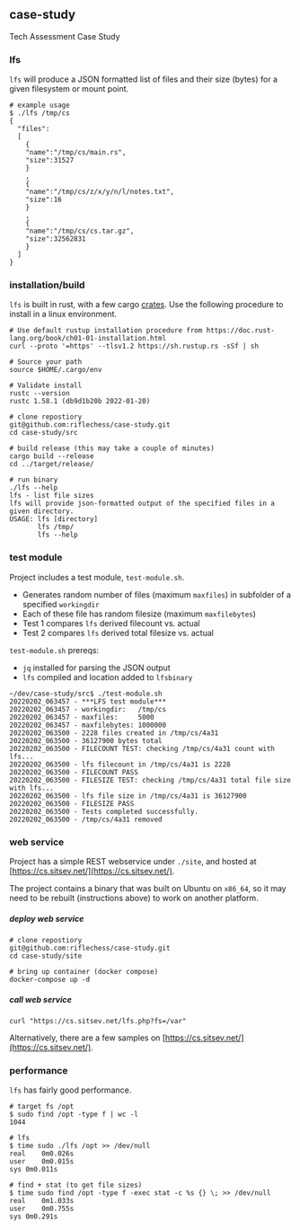 ## case-study
Tech Assessment Case Study

### lfs
`lfs` will produce a JSON formatted list of files and their size (bytes) for a given filesystem or mount point.

```shell
# example usage
$ ./lfs /tmp/cs
{
  "files":
  [
    {
    "name":"/tmp/cs/main.rs",
    "size":31527
    }
    ,
    {
    "name":"/tmp/cs/z/x/y/n/l/notes.txt",
    "size":16
    }
    ,
    {
    "name":"/tmp/cs/cs.tar.gz",
    "size":32562831
    }
  ]
}
```
### installation/build
`lfs` is built in rust, with a few cargo [crates](https://crates.io/).  Use the following procedure to install in a linux environment.

```shell
# Use default rustup installation procedure from https://doc.rust-lang.org/book/ch01-01-installation.html
curl --proto '=https' --tlsv1.2 https://sh.rustup.rs -sSf | sh

# Source your path
source $HOME/.cargo/env

# Validate install 
rustc --version
rustc 1.58.1 (db9d1b20b 2022-01-20)

# clone repostiory
git@github.com:riflechess/case-study.git
cd case-study/src

# build release (this may take a couple of minutes)
cargo build --release
cd ../target/release/

# run binary
./lfs --help
lfs - list file sizes
lfs will provide json-formatted output of the specified files in a given directory.
USAGE: lfs [directory]
       lfs /tmp/
       lfs --help
```

### test module
Project includes a test module, `test-module.sh`.  
 - Generates random number of files (maximum `maxfiles`) in subfolder of a specified `workingdir`
 - Each of these file has random filesize (maximum `maxfilebytes`)
 - Test 1 compares `lfs` derived filecount vs. actual
 - Test 2 compares `lfs` derived total filesize vs. actual

`test-module.sh` prereqs:
 - `jq` installed for parsing the JSON output
 - `lfs` compiled and location added to `lfsbinary`

```
~/dev/case-study/src$ ./test-module.sh 
20220202_063457 - ***LFS test module***
20220202_063457 - workingdir:   /tmp/cs
20220202_063457 - maxfiles:     5000
20220202_063457 - maxfilebytes: 1000000
20220202_063500 - 2228 files created in /tmp/cs/4a31
20220202_063500 - 36127900 bytes total
20220202_063500 - FILECOUNT TEST: checking /tmp/cs/4a31 count with lfs...
20220202_063500 - lfs filecount in /tmp/cs/4a31 is 2228
20220202_063500 - FILECOUNT PASS
20220202_063500 - FILESIZE TEST: checking /tmp/cs/4a31 total file size with lfs...
20220202_063500 - lfs file size in /tmp/cs/4a31 is 36127900
20220202_063500 - FILESIZE PASS
20220202_063500 - Tests completed successfully.
20220202_063500 - /tmp/cs/4a31 removed
```

### web service
Project has a simple REST webservice under `./site`, and hosted at [https://cs.sitsev.net/](https://cs.sitsev.net/).  

The project contains a binary that was built on Ubuntu on `x86_64`, so it may need to be rebuilt (instructions above) to work on another platform.  

##### deploy web service
```
# clone repostiory
git@github.com:riflechess/case-study.git
cd case-study/site

# bring up container (docker compose)
docker-compose up -d
```
##### call web service
```
curl "https://cs.sitsev.net/lfs.php?fs=/var"
```
Alternatively, there are a few samples on [https://cs.sitsev.net/](https://cs.sitsev.net/).
### performance
`lfs` has fairly good performance.

```shell
# target fs /opt
$ sudo find /opt -type f | wc -l
1044

# lfs
$ time sudo ./lfs /opt >> /dev/null
real	0m0.026s
user	0m0.015s
sys	0m0.011s

# find + stat (to get file sizes)
$ time sudo find /opt -type f -exec stat -c %s {} \; >> /dev/null
real	0m1.033s
user	0m0.755s
sys	0m0.291s

```



